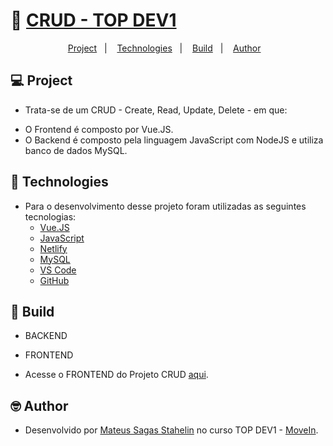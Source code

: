 # 🚀 [CRUD - TOP DEV1](https://school-movein.netlify.app)

<p align="center">
  <a href="#-project">Project</a>&nbsp;&nbsp;&nbsp;|&nbsp;&nbsp;&nbsp;
  <a href="#-technologies">Technologies</a>&nbsp;&nbsp;&nbsp;|&nbsp;&nbsp;&nbsp;
  <a href="#-build">Build</a>&nbsp;&nbsp;&nbsp;|&nbsp;&nbsp;&nbsp;
  <a href="#-author">Author</a>&nbsp;&nbsp;&nbsp;
</p>

## 💻 Project

* Trata-se de um CRUD - Create, Read, Update, Delete - em que:
- O Frontend é composto por Vue.JS.
- O Backend é composto pela linguagem JavaScript com NodeJS e utiliza banco de dados MySQL.


## 🌟 Technologies

* Para o desenvolvimento desse projeto foram utilizadas as seguintes tecnologias:
  - [Vue.JS](https://vuejs.org/)
  - [JavaScript](https://developer.mozilla.org/pt-BR/docs/Web/JavaScript)
  - [Netlify](https://www.netlify.com)
  - [MySQL](https://www.mysql.com/)
  - [VS Code](https://code.visualstudio.com/)
  - [GitHub](https://github.com/)

## 📶 Build

* BACKEND

* FRONTEND

* Acesse o FRONTEND do Projeto CRUD [aqui](https://school-movein.netlify.app).

## 🤓 Author

* Desenvolvido por [Mateus Sagas Stahelin](https://www.linkedin.com/in/mateus-stahelin/) no curso TOP DEV1 - [MoveIn](https://www.instagram.com/movein.tech/).
